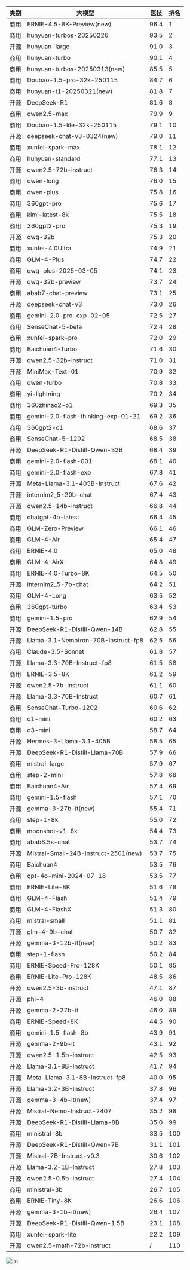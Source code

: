 
| 类别 | 大模型                         | 医技 | 排名 |
|-----|------------------------------|---------|----|
|商用|ERNIE-4.5-8K-Preview(new)|96.4|1|
|商用|hunyuan-turbos-20250226|93.5|2|
|开源|hunyuan-large|91.0|3|
|商用|hunyuan-turbo|90.1|4|
|商用|hunyuan-turbos-20250313(new)|85.5|5|
|商用|Doubao-1.5-pro-32k-250115|84.7|6|
|商用|hunyuan-t1-20250321(new)|81.8|7|
|开源|DeepSeek-R1|81.6|8|
|商用|qwen2.5-max|79.9|9|
|商用|Doubao-1.5-lite-32k-250115|79.1|10|
|开源|deepseek-chat-v3-0324(new)|79.0|11|
|商用|xunfei-spark-max|78.1|12|
|商用|hunyuan-standard|77.1|13|
|开源|qwen2.5-72b-instruct|76.3|14|
|商用|qwen-long|76.0|15|
|商用|qwen-plus|75.8|16|
|商用|360gpt-pro|75.6|17|
|商用|kimi-latest-8k|75.5|18|
|商用|360gpt2-pro|75.3|19|
|开源|qwq-32b|75.3|20|
|商用|xunfei-4.0Ultra|74.9|21|
|商用|GLM-4-Plus|74.7|22|
|商用|qwq-plus-2025-03-05|74.1|23|
|开源|qwq-32b-preview|73.7|24|
|商用|abab7-chat-preview|73.1|25|
|开源|deepseek-chat-v3|73.0|26|
|商用|gemini-2.0-pro-exp-02-05|72.5|27|
|商用|SenseChat-5-beta|72.4|28|
|商用|xunfei-spark-pro|72.0|29|
|商用|Baichuan4-Turbo|71.6|30|
|开源|qwen2.5-32b-instruct|71.0|31|
|开源|MiniMax-Text-01|70.9|32|
|商用|qwen-turbo|70.8|33|
|商用|yi-lightning|70.2|34|
|商用|360zhinao2-o1|69.3|35|
|商用|gemini-2.0-flash-thinking-exp-01-21|69.2|36|
|商用|360gpt2-o1|68.6|37|
|商用|SenseChat-5-1202|68.5|38|
|开源|DeepSeek-R1-Distill-Qwen-32B|68.4|39|
|商用|gemini-2.0-flash-001|68.1|40|
|商用|gemini-2.0-flash-exp|67.8|41|
|开源|Meta-Llama-3.1-405B-Instruct|67.6|42|
|开源|internlm2_5-20b-chat|67.4|43|
|开源|qwen2.5-14b-instruct|66.8|44|
|商用|chatgpt-4o-latest|66.4|45|
|商用|GLM-Zero-Preview|66.1|46|
|商用|GLM-4-Air|65.4|47|
|商用|ERNIE-4.0|65.0|48|
|商用|GLM-4-AirX|64.8|49|
|商用|ERNIE-4.0-Turbo-8K|64.5|50|
|开源|internlm2_5-7b-chat|64.2|51|
|商用|GLM-4-Long|63.5|52|
|商用|360gpt-turbo|63.4|53|
|商用|gemini-1.5-pro|62.9|54|
|开源|DeepSeek-R1-Distill-Qwen-14B|62.8|55|
|开源|Llama-3.1-Nemotron-70B-Instruct-fp8|62.5|56|
|商用|Claude-3.5-Sonnet|61.8|57|
|开源|Llama-3.3-70B-Instruct-fp8|61.5|58|
|商用|ERNIE-3.5-8K|61.2|59|
|开源|qwen2.5-7b-instruct|61.1|60|
|开源|Llama-3.3-70B-Instruct|60.7|61|
|商用|SenseChat-Turbo-1202|60.6|62|
|商用|o1-mini|60.2|63|
|商用|o3-mini|58.7|64|
|开源|Hermes-3-Llama-3.1-405B|58.5|65|
|开源|DeepSeek-R1-Distill-Llama-70B|57.9|66|
|商用|mistral-large|57.9|67|
|商用|step-2-mini|57.8|68|
|商用|Baichuan4-Air|57.4|69|
|商用|gemini-1.5-flash|57.1|70|
|开源|gemma-3-27b-it(new)|55.4|71|
|商用|step-1-8k|55.0|72|
|商用|moonshot-v1-8k|54.4|73|
|商用|abab6.5s-chat|53.7|74|
|开源|Mistral-Small-24B-Instruct-2501(new)|53.7|75|
|商用|Baichuan4|53.5|76|
|商用|gpt-4o-mini-2024-07-18|53.5|77|
|商用|ERNIE-Lite-8K|51.6|78|
|商用|GLM-4-Flash|51.4|79|
|商用|GLM-4-FlashX|51.3|80|
|商用|mistral-small|51.1|81|
|开源|glm-4-9b-chat|50.7|82|
|开源|gemma-3-12b-it(new)|50.2|83|
|商用|step-1-flash|50.2|84|
|商用|ERNIE-Speed-Pro-128K|50.1|85|
|商用|ERNIE-Lite-Pro-128K|48.5|86|
|开源|qwen2.5-3b-instruct|47.1|87|
|开源|phi-4|46.0|88|
|开源|gemma-2-27b-it|46.0|89|
|商用|ERNIE-Speed-8K|44.5|90|
|商用|gemini-1.5-flash-8b|43.9|91|
|开源|gemma-2-9b-it|43.1|92|
|开源|qwen2.5-1.5b-instruct|42.5|93|
|开源|Llama-3.1-8B-Instruct|41.7|94|
|开源|Meta-Llama-3.1-8B-Instruct-fp8|40.0|95|
|开源|Llama-3.2-3B-Instruct|37.8|96|
|开源|gemma-3-4b-it(new)|37.4|97|
|开源|Mistral-Nemo-Instruct-2407|35.2|98|
|开源|DeepSeek-R1-Distill-Llama-8B|35.0|99|
|商用|ministral-8b|33.5|100|
|开源|DeepSeek-R1-Distill-Qwen-7B|31.1|101|
|开源|Mistral-7B-Instruct-v0.3|30.6|102|
|开源|Llama-3.2-1B-Instruct|27.8|103|
|开源|qwen2.5-0.5b-instruct|27.4|104|
|商用|ministral-3b|26.7|105|
|商用|ERNIE-Tiny-8K|26.6|106|
|开源|gemma-3-1b-it(new)|26.4|107|
|开源|DeepSeek-R1-Distill-Qwen-1.5B|23.1|108|
|商用|xunfei-spark-lite|22.2|109|
|开源|qwen2.5-math-72b-instruct|/|110|


![lin](../pic/医技.png)
